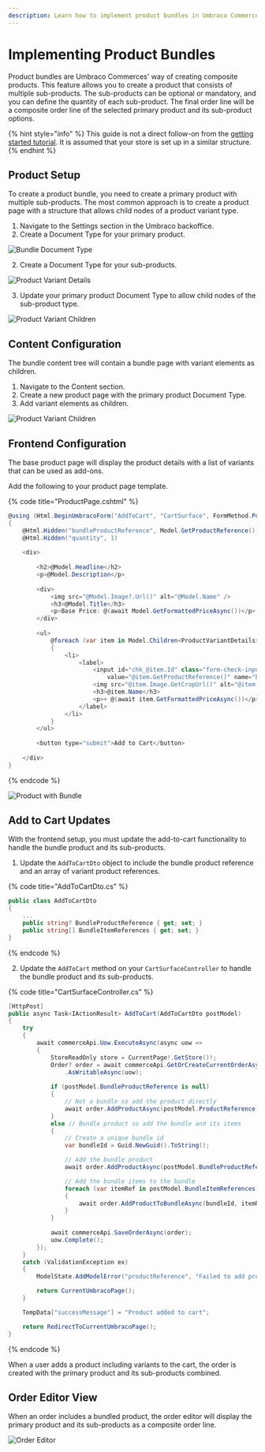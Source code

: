 ```yaml
---
description: Learn how to implement product bundles in Umbraco Commerce.
---
```


# Implementing Product Bundles

Product bundles are Umbraco Commerces' way of creating composite products. This feature allows you to create a product that consists of multiple sub-products. The sub-products can be optional or mandatory, and you can define the quantity of each sub-product. The final order line will be a composite order line of the selected primary product and its sub-product options.

{% hint style="info" %}
This guide is not a direct follow-on from the [getting started tutorial](../tutorials/build-a-store/overview.md). It is assumed that your store is set up in a similar structure.
{% endhint %}

## Product Setup

To create a product bundle, you need to create a primary product with multiple sub-products. The most common approach is to create a product page with a structure that allows child nodes of a product variant type.

1. Navigate to the Settings section in the Umbraco backoffice.
2. Create a Document Type for your primary product.

![Bundle Document Type](images/product-bundles/bundle-document-type.png)

2. Create a Document Type for your sub-products.

![Product Variant Details](images/product-bundles/product-variant-details.png)

3. Update your primary product Document Type to allow child nodes of the sub-product type.

![Product Variant Children](images/product-bundles/bundle-document-type-structure.png)

## Content Configuration

The bundle content tree will contain a bundle page with variant elements as children.

1. Navigate to the Content section.
2. Create a new product page with the primary product Document Type.
3. Add variant elements as children.

![Product Variant Children](images/product-bundles/product-variant-children.png)

## Frontend Configuration

The base product page will display the product details with a list of variants that can be used as add-ons.

Add the following to your product page template.

{% code title="ProductPage.cshtml" %}

```csharp
@using (Html.BeginUmbracoForm("AddToCart", "CartSurface", FormMethod.Post))
{
    @Html.Hidden("bundleProductReference", Model.GetProductReference())
    @Html.Hidden("quantity", 1)
            
    <div>
    
        <h2>@Model.Headline</h2>
        <p>@Model.Description</p>
            
        <div>
            <img src="@Model.Image?.Url()" alt="@Model.Name" />
            <h3>@Model.Title</h3>
            <p>Base Price: @(await Model.GetFormattedPriceAsync())</p>
        </div>
        
        <ul>
            @foreach (var item in Model.Children<ProductVariantDetails>())
            {
                <li>
                    <label>
                        <input id="chk_@item.Id" class="form-check-input me-1 align-middle" type="checkbox"
                            value="@item.GetProductReference()" name="bundleItemReferences[]" />
                        <img src="@item.Image.GetCropUrl()" alt="@item.Name" />
                        <h3>@item.Name</h3>
                        <p>+ @(await item.GetFormattedPriceAsync())</p>
                    </label>
                </li>
            }
        </ul>
        
        <button type="submit">Add to Cart</button>
        
    </div>
}
```

{% endcode %}

![Product with Bundle](images/product-bundles/product-bundles.png)

## Add to Cart Updates

With the frontend setup, you must update the add-to-cart functionality to handle the bundle product and its sub-products.

1. Update the `AddToCartDto` object to include the bundle product reference and an array of variant product references.

{% code title="AddToCartDto.cs" %}

```csharp
public class AddToCartDto
{
    ...
    public string? BundleProductReference { get; set; }
    public string[] BundleItemReferences { get; set; }
}
```

{% endcode %}

2. Update the `AddToCart` method on your `CartSurfaceController` to handle the bundle product and its sub-products.

{% code title="CartSurfaceController.cs" %}

```csharp
[HttpPost]
public async Task<IActionResult> AddToCart(AddToCartDto postModel)
{
    try
    {
        await commerceApi.Uow.ExecuteAsync(async uow =>
        {
            StoreReadOnly store = CurrentPage!.GetStore()!;
            Order? order = await commerceApi.GetOrCreateCurrentOrderAsync(store.Id)!
                .AsWritableAsync(uow);
            
            if (postModel.BundleProductReference is null)
            {
                // Not a bundle so add the product directly
                await order.AddProductAsync(postModel.ProductReference, postModel.Quantity);
            } 
            else // Bundle product so add the bundle and its items
            {
                // Create a unique bundle id
                var bundleId = Guid.NewGuid().ToString();

                // Add the bundle product
                await order.AddProductAsync(postModel.BundleProductReference, 1, bundleId);

                // Add the bundle items to the bundle
                foreach (var itemRef in postModel.BundleItemReferences)
                {
                    await order.AddProductToBundleAsync(bundleId, itemRef, 1);
                }
            }
            
            await commerceApi.SaveOrderAsync(order);
            uow.Complete();
        });
    }
    catch (ValidationException ex)
    {
        ModelState.AddModelError("productReference", "Failed to add product to cart");

        return CurrentUmbracoPage();
    }

    TempData["successMessage"] = "Product added to cart";

    return RedirectToCurrentUmbracoPage();
}
```

{% endcode %}

When a user adds a product including variants to the cart, the order is created with the primary product and its sub-products combined.

## Order Editor View

When an order includes a bundled product, the order editor will display the primary product and its sub-products as a composite order line.

![Order Editor](images/product-bundles/order-editor.png)
